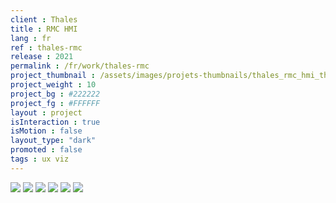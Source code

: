 ```yaml
---
client : Thales
title : RMC HMI
lang : fr
ref : thales-rmc
release : 2021
permalink : /fr/work/thales-rmc
project_thumbnail : /assets/images/projets-thumbnails/thales_rmc_hmi_thumb.webp
project_weight : 10
project_bg : #222222
project_fg : #FFFFFF
layout : project
isInteraction : true
isMotion : false
layout_type: "dark"
promoted : false
tags : ux viz
---
```


![](/assets/images/projets/thales_rmc_hmi-1.webp)
![](/assets/images/projets/thales_rmc_hmi-2.webp)
![](/assets/images/projets/thales_rmc_hmi-4.webp)
![](/assets/images/projets/thales_rmc_hmi-5.webp)
![](/assets/images/projets/thales_rmc_hmi-6.webp)
![](/assets/images/projets/thales_rmc_hmi-7.webp)